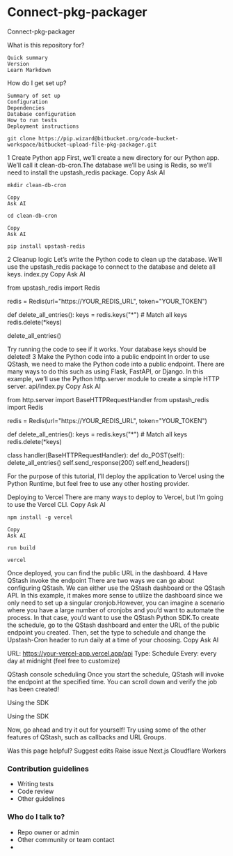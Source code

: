 # Connect-pkg-packager
Connect-pkg-packager

What is this repository for?

    Quick summary
    Version
    Learn Markdown

How do I get set up?

    Summary of set up
    Configuration
    Dependencies
    Database configuration
    How to run tests
    Deployment instructions
```
git clone https://pip.wizard@bitbucket.org/code-bucket-workspace/bitbucket-upload-file-pkg-packager.git
```
1 Create Python app First, we’ll create a new directory for our Python app. We’ll call it clean-db-cron.The database we’ll be using is Redis, so we’ll need to install the upstash_redis package. Copy Ask AI
```
mkdir clean-db-cron

Copy
Ask AI

cd clean-db-cron

Copy
Ask AI

pip install upstash-redis
```
2 Cleanup logic Let’s write the Python code to clean up the database. We’ll use the upstash_redis package to connect to the database and delete all keys. index.py Copy Ask AI

from upstash_redis import Redis

redis = Redis(url="https://YOUR_REDIS_URL", token="YOUR_TOKEN")

def delete_all_entries(): keys = redis.keys("*") # Match all keys redis.delete(*keys)

delete_all_entries()

Try running the code to see if it works. Your database keys should be deleted! 3 Make the Python code into a public endpoint In order to use QStash, we need to make the Python code into a public endpoint. There are many ways to do this such as using Flask, FastAPI, or Django. In this example, we’ll use the Python http.server module to create a simple HTTP server. api/index.py Copy Ask AI

from http.server import BaseHTTPRequestHandler from upstash_redis import Redis

redis = Redis(url="https://YOUR_REDIS_URL", token="YOUR_TOKEN")

def delete_all_entries(): keys = redis.keys("*") # Match all keys redis.delete(*keys)

class handler(BaseHTTPRequestHandler): def do_POST(self): delete_all_entries() self.send_response(200) self.end_headers()

For the purpose of this tutorial, I’ll deploy the application to Vercel using the Python Runtime, but feel free to use any other hosting provider.

Deploying to Vercel There are many ways to deploy to Vercel, but I’m going to use the Vercel CLI. Copy Ask AI
```
npm install -g vercel

Copy
Ask AI

run build 

vercel
```
Once deployed, you can find the public URL in the dashboard. 4 Have QStash invoke the endpoint There are two ways we can go about configuring QStash. We can either use the QStash dashboard or the QStash API. In this example, it makes more sense to utilize the dashboard since we only need to set up a singular cronjob.However, you can imagine a scenario where you have a large number of cronjobs and you’d want to automate the process. In that case, you’d want to use the QStash Python SDK.To create the schedule, go to the QStash dashboard and enter the URL of the public endpoint you created. Then, set the type to schedule and change the Upstash-Cron header to run daily at a time of your choosing. Copy Ask AI

URL: https://your-vercel-app.vercel.app/api Type: Schedule Every: every day at midnight (feel free to customize)

QStash console scheduling Once you start the schedule, QStash will invoke the endpoint at the specified time. You can scroll down and verify the job has been created!

Using the SDK

Using the SDK

Now, go ahead and try it out for yourself! Try using some of the other features of QStash, such as callbacks and URL Groups.

Was this page helpful? Suggest edits Raise issue Next.js Cloudflare Workers

### Contribution guidelines ###

* Writing tests
* Code review
* Other guidelines

### Who do I talk to? ###

* Repo owner or admin
* Other community or team contact
* 


